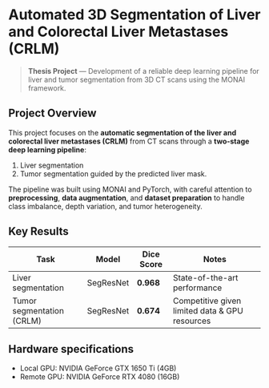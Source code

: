# Automated 3D Segmentation of Liver and Colorectal Liver Metastases (CRLM)

> **Thesis Project** — Development of a reliable deep learning pipeline for liver and tumor segmentation from 3D CT scans using the MONAI framework.

## Project Overview
This project focuses on the **automatic segmentation of the liver and colorectal liver metastases (CRLM)** from CT scans through a **two-stage deep learning pipeline**:
1. Liver segmentation
2. Tumor segmentation guided by the predicted liver mask.

The pipeline was built using MONAI and PyTorch, with careful attention to **preprocessing**, **data augmentation**, and **dataset preparation** to handle class imbalance, depth variation, and tumor heterogeneity.

## Key Results
| Task                    | Model         | Dice Score | Notes                                           |
|--------------------------|---------------|------------|-------------------------------------------------|
| Liver segmentation       | SegResNet     | **0.968**  | State-of-the-art performance                    |
| Tumor segmentation (CRLM)| SegResNet     | **0.674**  | Competitive given limited data & GPU resources  |

## Hardware specifications

- Local GPU: NVIDIA GeForce GTX 1650 Ti (4GB)  
- Remote GPU: NVIDIA GeForce RTX 4080 (16GB)
